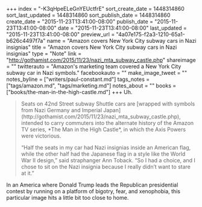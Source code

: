 +++
index = "-K3qHpeELeGnYEUctfrE"
sort_create_date = 1448314860
sort_last_updated = 1448314860
sort_publish_date = 1448314860
create_date = "2015-11-23T13:41:00-08:00"
publish_date = "2015-11-23T13:41:00-08:00"
date = "2015-11-23T13:41:00-08:00"
last_updated = "2015-11-23T13:41:00-08:00"
preview_url = "4a07e175-f2a3-1210-65a1-b626c4497f7a"
name = "Amazon covers New York City subway cars in Nazi insignias"
title = "Amazon covers New York City subway cars in Nazi insignias"
type = "Note"
link = "http://gothamist.com/2015/11/23/nazi_mta_subway_castle.php"
shareimage = ""
twitterauto = "Amazon's marketing team covered a New York City subway car in Nazi symbols."
facebookauto = ""
make_image_tweet = ""
notes_byline = ["writers/paul-constant.md"]
tags_notes = ["tags/amazon.md", "tags/marketing.md"]
notes_about = ""
books = ["books/the-man-in-the-high-castle.md"]
+++
Uh.

<blockquote><p>Seats on 42nd Street subway Shuttle cars are [wrapped with symbols from Nazi Germany and Imperial Japan](http://gothamist.com/2015/11/23/nazi_mta_subway_castle.php), intended to carry commuters into the alternate history of the Amazon TV series, *The Man in the High Castle*, in which the Axis Powers were victorious.</p>

<p>“Half the seats in my car had Nazi insignias inside an American flag, while the other half had the Japanese flag in a style like the World War II design,” said straphanger Ann Toback. “So I had a choice, and I chose to sit on the Nazi insignia because I really didn’t want to stare at it.”</p></blockquote>

In an America where Donald Trump leads the Republican presidential contest by running on a platform of bigotry, fear, and xenophobia, this particular image hits a little bit too close to home.